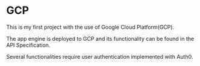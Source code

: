 # GCP

This is my first project with the use of Google Cloud Platform(GCP).

The app engine is deployed to GCP and its functionality can be found in the API Specification.

Several functionalities require user authentication implemented with Auth0.
